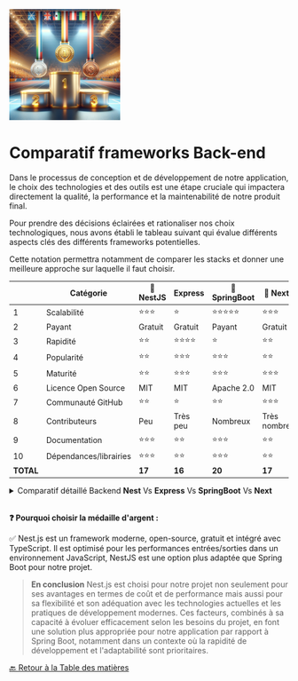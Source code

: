 <img src="../../Assets/Images/podium.png" alt="Podium" width="200">

# Comparatif frameworks Back-end

Dans le processus de conception et de développement de notre application, le choix des technologies et des outils est une étape cruciale qui impactera directement la qualité, la performance et la maintenabilité de notre produit final.

Pour prendre des décisions éclairées et rationaliser nos choix technologiques, nous avons établi le tableau suivant qui évalue différents aspects clés des différents frameworks potentielles.

Cette notation permettra notamment de comparer les stacks et donner une meilleure approche sur laquelle il faut choisir.

|                        | Catégorie              | 🥈 NestJS           | Express             | 🥇 SpringBoot       | 🥉 Next.js          |
| ---------------------- | ---------------------- | ------------------- | ------------------- | ------------------- | ------------------- |
| 1                      | Scalabilité            | ⭐️⭐️⭐️           | ⭐️                 | ⭐️⭐️⭐️⭐️⭐️     | ⭐️⭐️⭐️           |
| 2                      | Payant                 | Gratuit             | Gratuit             | Payant              | Gratuit             |
| 3                      | Rapidité               | ⭐️⭐️              | ⭐️⭐️⭐️⭐️        | ⭐️                 | ⭐️⭐️              |
| 4                      | Popularité             | ⭐️⭐️              | ⭐️⭐️⭐️           | ⭐️⭐️⭐️           | ⭐️⭐️              |
| 5                      | Maturité               | ⭐️⭐️              | ⭐️⭐️⭐️           | ⭐️⭐️⭐️           | ⭐️⭐️⭐️           |
| 6                      | Licence Open Source    | MIT                 | MIT                 | Apache 2.0          | MIT                 |
| 7                      | Communauté GitHub      | ⭐️⭐️              | ⭐️                 | ⭐️⭐️              | ⭐️⭐️⭐️           |
| 8                      | Contributeurs          | Peu                 | Très peu            | Nombreux            | Très nombreux       |
| 9                      | Documentation          | ⭐️⭐️⭐️           | ⭐️⭐️              | ⭐️⭐️⭐️           | ⭐️⭐️              |
| 10                     | Dépendances/librairies | ⭐️⭐️⭐️           | ⭐️⭐️              | ⭐️⭐️⭐️           | ⭐️⭐️              |
| <strong>TOTAL</strong> |                        | <strong>17</strong> | <strong>16</strong> | <strong>20</strong> | <strong>17</strong> |

<details>
<summary>Comparatif détaillé Backend <strong>Nest</strong> Vs <strong>Express</strong> Vs <strong>SpringBoot</strong> Vs <strong>Next</strong></summary>

### **Scalabilité**

- **Nest.js** : Conçu pour s'adapter tant aux petites applications qu'aux grandes entreprises, Nest.js utilise une architecture modulaire le rendant versatile pour divers types de projets.
- **Express** : Sa flexibilité le rend approprié pour tout, des petits projets aux grandes applications d'entreprise, bien que sa structure moins prescriptive nécessite une gestion rigoureuse pour les grands projets.
- **Spring Boot** : Très adapté aux grandes applications d'entreprise, il offre des outils intégrés pour gérer efficacement les architectures complexes. L'utilisation de JVM permet de gérer des ressources très importante.
- **Next.js**: Bien que principalement orienté vers le développement frontend avec des capacités de Server-Side Rendering (SSR), Next.js peut aussi être utilisé pour certains aspects du développement backend. Il est capable de gérer des applications de petite à moyenne taille, mais peut ne pas être l'option la plus idéale pour les très grandes applications backend, en raison de son focus sur les rendus côté serveur et l'optimisation des performances frontend. Toutefois, pour des applications intégrant fortement front et back-end, Next.js offre une bonne scalabilité au sein de son cadre spécifique, surtout lorsqu'il est utilisé en combinaison avec des services backend dédiés.

### **Coût**

- **Nest.js** et **Express** : Open-source et gratuits, ces frameworks peuvent varier en coût de développement selon la disponibilité et l'expertise des développeurs.
- **Spring Boot** : Gratuit et open-source, mais peut impliquer des coûts opérationnels plus élevés en raison des ressources serveur et potentiellement des licences pour des outils complémentaires.
- **Next.js** : Également open-source et gratuit. Les coûts associés sont principalement liés au développement et à l'infrastructure de serveur pour le SSR, mais peuvent être optimisés avec une bonne planification.

### **Rapidité (Performance)**

- **Nest.js** : Performant, surtout avec Fastify.
- **Express** : Rapide pour des opérations de base mais peut être ralenti par des middleware lourds.
- **Spring Boot** : Performant mais avec un démarrage potentiellement lent dû à la lourdeur de la JVM.
- **Next.js** : Très performant pour le rendu des pages côté serveur et l'optimisation du chargement initial des pages web. Les performances peuvent varier selon la complexité des pages et l'utilisation des ressources statiques ou dynamiques.

### **Popularité**

- **Express** : Très populaire dans l'écosystème Node.js, souvent choisi pour sa simplicité.
- **Nest.js** : Rapidement populaire pour ceux qui cherchent une structure plus définie.
- **Spring Boot** : Forte popularité dans l'écosystème Java, particulièrement en entreprise.
- **Next.js** : Extrêmement populaire dans le développement de front-end moderne, notamment pour des applications réactives et des sites avec SSR.

### **Maturité et Stabilité**

- **Express** : Établi avec une large communauté et un écosystème riche.
- **Nest.js** : Plus récent mais stable et basé sur des principes éprouvés.
- **Spring Boot** : Très mature et stable, soutenu par une grande entreprise (VMware).
- **Next.js** : Bien établi et soutenu par Vercel, offrant une stabilité et des mises à jour régulières, malgré son orientation plus récente comparée à des technologies comme Spring Boot ou Express.

### **Documentation et Support**

- **Nest.js** : Documentation moderne et complète, bonne communauté en ligne.
- **Express** : Riche en documentation et ressources, avec beaucoup de guides disponibles.
- **Spring Boot** : Documentation excellente et support professionnel disponible.
- **Next.js** : Excellente documentation, ressources abondantes, et une communauté très active, notamment sur les plateformes comme GitHub et Stack Overflow.

### **Licence Open Source**

- **Tous les quatre** sont sous des licences open source permissives, facilitant leur adoption et utilisation.

### **GitHub Stars** (chiffres au 25 Juin 2024)

- **NestJS** : Environ 65k étoiles.
- **Express** : Environ 64k étoiles.
- **Spring Boot** : Environ 74k étoiles.
- **Next.js** : Environ 122k étoiles, reflétant une adoption très large et un intérêt croissant.

### **Dernier commit**

- Tous maintenus activement avec des mises à jour régulières.

### **Stack Overflow**

- Tous ont une forte présence avec des milliers de questions, témoignant de leur utilisation active.

### **Librairies/Dépendances**

- **NestJS** : Excellente intégration avec d'autres bibliothèques JavaScript/TypeScript.
- **Express** : Très flexible, permet une intégration facile avec une multitude de bibliothèques.
- **Spring Boot** : Intègre bien avec l'écosystème Spring et Java, mais peut être moins flexible avec des bibliothèques non-Spring.
- **Next.js** : Très bonne intégration avec l'écosystème React et les bibliothèques JavaScript modernes, offrant des solutions clés en main pour divers besoins de développement.
</details>
<br>

**❓ Pourquoi choisir la médaille d'argent :**

✅ Nest.js est un framework moderne, open-source, gratuit et intégré avec TypeScript. Il est optimisé pour les performances entrées/sorties dans un environnement JavaScript, NestJS est une option plus adaptée que Spring Boot pour notre projet.

> **En conclusion** Nest.js est choisi pour notre projet non seulement pour ses avantages en termes de coût et de performance mais aussi pour sa flexibilité et son adéquation avec les technologies actuelles et les pratiques de développement modernes. Ces facteurs, combinés à sa capacité à évoluer efficacement selon les besoins du projet, en font une solution plus appropriée pour notre application par rapport à Spring Boot, notamment dans un contexte où la rapidité de développement et l'adaptabilité sont prioritaires.

[🔙 Retour à la Table des matières](../README.md)
